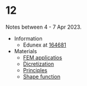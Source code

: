 # 12
Notes between 4 - 7 Apr 2023.

- Information
  + Edunex at [164681](https://edunex.itb.ac.id/courses/44705/preview/164681)
- Materials
  + [FEM applicatios](https://github.com/dudung/snippet/blob/main/src/00/21.md)
  + [Dicretization](https://github.com/dudung/snippet/blob/main/src/00/23.md)
  + [Principles](https://github.com/dudung/snippet/blob/main/src/00/24.md)
  + [Shape function](https://github.com/dudung/snippet/blob/main/src/00/25.md)
